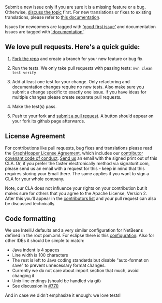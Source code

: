 Submit a new issue only if you are sure it is a missing feature or a bug. Otherwise, [discuss the topic](http://graphhopper.com/#developers) first. 
For new translations or fixes to existing translations,
please refer to [this documentation](https://github.com/graphhopper/graphhopper/blob/master/docs/core/translations.md).

Issues for newcomers are tagged with 
['good first issue'](https://github.com/graphhopper/graphhopper/labels/good%20first%20issue) 
and documentation issues are tagged with 
['documentation'](https://github.com/graphhopper/graphhopper/labels/documentation).

## We love pull requests. Here's a quick guide:

1. [Fork the repo](https://help.github.com/articles/fork-a-repo) and create a branch for your new feature or bug fix.

2. Run the tests. We only take pull requests with passing tests: `mvn clean test verify`

3. Add at least one test for your change. Only refactoring and documentation changes
require no new tests. Also make sure you submit a change specific to exactly one issue. If you have ideas for multiple 
changes please create separate pull requests.

4. Make the test(s) pass.

5. Push to your fork and [submit a pull request](https://help.github.com/articles/using-pull-requests). A button should
appear on your fork its github page afterwards.

## License Agreement

For contributions like pull requests, bug fixes and translations please read 
the <a href="https://graphhopper.com/agreements/individual-cla.html">GraphHopper License Agreement</a>, which includes our
<a href="https://graphhopper.com/agreements/cccoc.html">contributor covenant code of conduct</a>.
<a href="https://graphhopper.com/#contact">Send us</a> an email with the signed print out of this CLA. Or, if you prefer
the faster electronically method via signaturit.com, please send us an email with a request for this - 
keep in mind that this requires storing your Email there. The same applies if you want to sign a CLA for your whole company.

Note, our CLA does not influence your rights on your contribution but it makes sure for others that you agree to the Apache License, Version 2.
After this you'll appear in the <a href="CONTRIBUTORS.md">contributors list</a> and your pull request can also be discussed technically.

## Code formatting

We use IntelliJ defaults and a very similar configuration for NetBeans defined in the root pom.xml. For eclipse there is this [configuration](https://github.com/graphhopper/graphhopper/files/481920/GraphHopper.Formatter.zip). Also for other IDEs 
it should be simple to match:

 * Java indent is 4 spaces
 * Line width is 100 characters
 * The rest is left to Java coding standards but disable "auto-format on save" to prevent unnecessary format changes. 
 * Currently we do not care about import section that much, avoid changing it
 * Unix line endings (should be handled via git)
 * See discussion in [#770](https://github.com/graphhopper/graphhopper/issues/770)

And in case we didn't emphasize it enough: we love tests!
